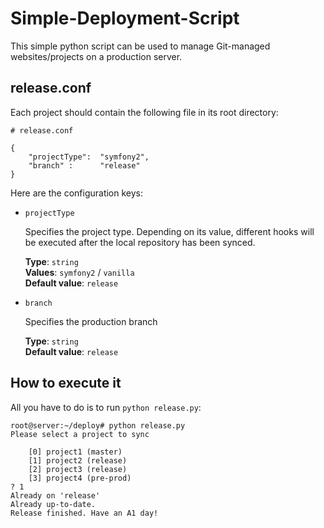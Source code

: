 # Simple-Deployment-Script

This simple python script can be used to manage Git-managed websites/projects on a production server.

## release.conf
Each project should contain the following file in its root directory:

    # release.conf

    {
        "projectType":  "symfony2",
        "branch" :      "release"
    }


Here are the configuration keys:


 - `projectType`

    Specifies the project type. Depending on its value, different hooks will be
    executed after the local repository has been synced.

    **Type**: `string`  
    **Values**: `symfony2` / `vanilla`  
    **Default value**: `release`


 - `branch`

    Specifies the production branch
    
    **Type**: `string`  
    **Default value**: `release`

## How to execute it
All you have to do is to run `python release.py`:

    root@server:~/deploy# python release.py
    Please select a project to sync

        [0] project1 (master)
        [1] project2 (release)
        [2] project3 (release)
        [3] project4 (pre-prod)
    ? 1
    Already on 'release'
    Already up-to-date.
    Release finished. Have an A1 day!
